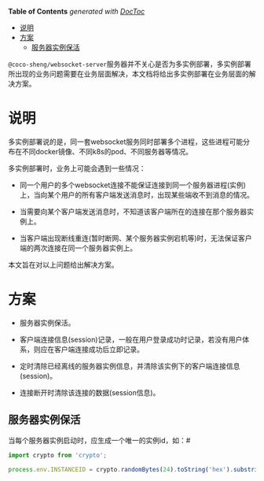 <!-- START doctoc generated TOC please keep comment here to allow auto update -->
<!-- DON'T EDIT THIS SECTION, INSTEAD RE-RUN doctoc TO UPDATE -->
**Table of Contents**  *generated with [DocToc](https://github.com/thlorenz/doctoc)*

- [说明](#%E8%AF%B4%E6%98%8E)
- [方案](#%E6%96%B9%E6%A1%88)
  - [服务器实例保活](#%E6%9C%8D%E5%8A%A1%E5%99%A8%E5%AE%9E%E4%BE%8B%E4%BF%9D%E6%B4%BB)

<!-- END doctoc generated TOC please keep comment here to allow auto update -->

`@coco-sheng/websocket-server`服务器并不关心是否为多实例部署，多实例部署所出现的业务问题需要在业务层面解决，本文档将给出多实例部署在业务层面的解决方案。

# 说明

多实例部署说的是，同一套websocket服务同时部署多个进程，这些进程可能分布在不同docker镜像、不同k8s的pod、不同服务器等情况。

多实例部署时，业务上可能会遇到一些情况：

- 同一个用户的多个websocket连接不能保证连接到同一个服务器进程(实例)上，当向某个用户的所有客户端发送消息时，出现某些端收不到消息的情况。

- 当需要向某个客户端发送消息时，不知道该客户端所在的连接在那个服务器实例上。

- 当客户端出现断线重连(暂时断网、某个服务器实例宕机等)时，无法保证客户端的两次连接在同一个服务器实例上。

本文旨在对以上问题给出解决方案。

# 方案

- 服务器实例保活。

- 客户端连接信息(session)记录，一般在用户登录成功时记录，若没有用户体系，则应在客户端连接成功后立即记录。

- 定时清除已经离线的服务器实例信息，并清除该实例下的客户端连接信息(session)。

- 连接断开时清除该连接的数据(session信息)。

## 服务器实例保活

当每个服务器实例启动时，应生成一个唯一的实例id，如：# 

```typescript
import crypto from 'crypto';

process.env.INSTANCEID = crypto.randomBytes(24).toString('hex').substring(0, 17);
```


